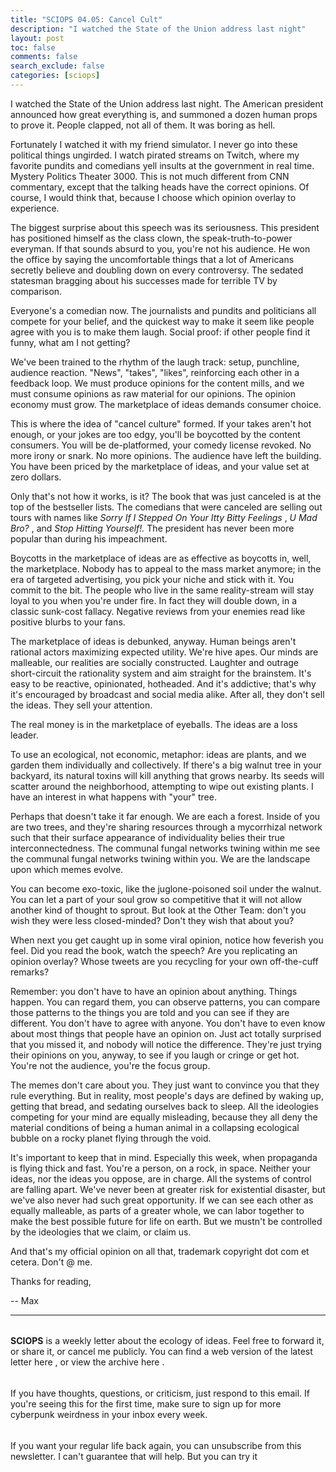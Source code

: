 ```yaml
---
title: "SCIOPS 04.05: Cancel Cult"
description: "I watched the State of the Union address last night"
layout: post
toc: false
comments: false
search_exclude: false
categories: [sciops]
---
```







 I watched the State of the Union address last night. The American president announced how great everything is, and summoned a dozen human props to prove it. People clapped, not all of them. It was boring as hell.
 







 Fortunately I watched it with my friend simulator. I never go into these political things ungirded. I watch pirated streams on Twitch, where my favorite pundits and comedians yell insults at the government in real time. Mystery Politics Theater 3000. This is not much different from CNN commentary, except that the talking heads have the correct opinions. Of course, I would think that, because I choose which opinion overlay to experience.
 







 The biggest surprise about this speech was its seriousness. This president has positioned himself as the class clown, the speak-truth-to-power everyman. If that sounds absurd to you, you're not his audience. He won the office by saying the uncomfortable things that a lot of Americans secretly believe and doubling down on every controversy. The sedated statesman bragging about his successes made for terrible TV by comparison.
 







 Everyone's a comedian now. The journalists and pundits and politicians all compete for your belief, and the quickest way to make it seem like people agree with you is to make them laugh. Social proof: if other people find it funny, what am I not getting?
 







 We've been trained to the rhythm of the laugh track: setup, punchline, audience reaction. "News", "takes", "likes", reinforcing each other in a feedback loop. We must produce opinions for the content mills, and we must consume opinions as raw material for our opinions. The opinion economy must grow. The marketplace of ideas demands consumer choice.
 







 This is where the idea of "cancel culture" formed. If your takes aren't hot enough, or your jokes are too edgy, you'll be boycotted by the content consumers. You will be de-platformed, your comedy license revoked. No more irony or snark. No more opinions. The audience have left the building. You have been priced by the marketplace of ideas, and your value set at zero dollars.
 







 Only that's not how it works, is it? The book that was just canceled is at the top of the bestseller lists. The comedians that were canceled are selling out tours with names like
 *Sorry If I Stepped On Your Itty Bitty Feelings* 
 ,
 *U Mad Bro?* 
 , and
 *Stop Hitting Yourself!.* 
 The president has never been more popular than during his impeachment.
 







 Boycotts in the marketplace of ideas are as effective as boycotts in, well, the marketplace. Nobody has to appeal to the mass market anymore; in the era of targeted advertising, you pick your niche and stick with it. You commit to the bit. The people who live in the same reality-stream will stay loyal to you when you're under fire. In fact they will double down, in a classic sunk-cost fallacy. Negative reviews from your enemies read like positive blurbs to your fans.
 







 The marketplace of ideas is debunked, anyway. Human beings aren't rational actors maximizing expected utility. We're hive apes. Our minds are malleable, our realities are socially constructed. Laughter and outrage short-circuit the rationality system and aim straight for the brainstem. It's easy to be reactive, opinionated, hotheaded. And it's addictive; that's why it's encouraged by broadcast and social media alike. After all, they don't sell the ideas. They sell your attention.
 







 The real money is in the marketplace of eyeballs. The ideas are a loss leader.
 







 To use an ecological, not economic, metaphor: ideas are plants, and we garden them individually and collectively. If there's a big walnut tree in your backyard, its natural toxins will kill anything that grows nearby. Its seeds will scatter around the neighborhood, attempting to wipe out existing plants. I have an interest in what happens with "your" tree.
 







 Perhaps that doesn't take it far enough. We are each a forest. Inside of you are two trees, and they're sharing resources through a mycorrhizal network such that their surface appearance of individuality belies their true interconnectedness. The communal fungal networks twining within me see the communal fungal networks twining within you. We are the landscape upon which memes evolve.
 







 You can become exo-toxic, like the juglone-poisoned soil under the walnut. You can let a part of your soul grow so competitive that it will not allow another kind of thought to sprout. But look at the Other Team: don't you wish they were less closed-minded? Don't they wish that about you?
 







 When next you get caught up in some viral opinion, notice how feverish you feel. Did you read the book, watch the speech? Are you replicating an opinion overlay? Whose tweets are you recycling for your own off-the-cuff remarks?
 







 Remember: you don't have to have an opinion about anything. Things happen. You can regard them, you can observe patterns, you can compare those patterns to the things you are told and you can see if they are different. You don't have to agree with anyone. You don't have to even know about most things that people have an opinion on. Just act totally surprised that you missed it, and nobody will notice the difference. They're just trying their opinions on you, anyway, to see if you laugh or cringe or get hot. You're not the audience, you're the focus group.
 







 The memes don't care about you. They just want to convince you that they rule everything. But in reality, most people's days are defined by waking up, getting that bread, and sedating ourselves back to sleep. All the ideologies competing for your mind are equally misleading, because they all deny the material conditions of being a human animal in a collapsing ecological bubble on a rocky planet flying through the void.
   

  

 It's important to keep that in mind. Especially this week, when propaganda is flying thick and fast. You're a person, on a rock, in space. Neither your ideas, nor the ideas you oppose, are in charge. All the systems of control are falling apart. We've never been at greater risk for existential disaster, but we've also never had such great opportunity. If we can see each other as equally malleable, as parts of a greater whole, we can labor together to make the best possible future for life on earth. But we mustn't be controlled by the ideologies that we claim, or claim us.
   

  

 And that's my official opinion on all that, trademark copyright dot com et cetera. Don't @ me.
 







 Thanks for reading,
 







 -- Max
 






---


###### 
**SCIOPS** 
 is a weekly letter about the ecology of ideas. Feel free to forward it, or share it, or cancel me publicly. You can find a web version of the
 latest letter here
 , or view the
 archive here
 .


###### 
 If you have thoughts, questions, or criticism, just respond to this email. If you're seeing this for the first time, make sure to
 sign up
 for more  cyberpunk weirdness in your inbox every week.


###### 
 If you want your regular life back again, you can unsubscribe from this newsletter. I can't guarantee that will help. But you can try it



